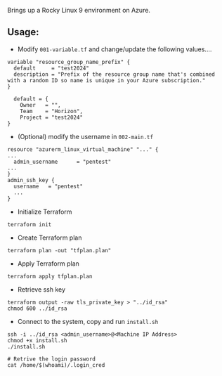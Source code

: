 Brings up a Rocky Linux 9 environment on Azure.


## Usage:

* Modify `001-variable.tf` and change/update the following values....

```
variable "resource_group_name_prefix" {
  default     = "test2024"
  description = "Prefix of the resource group name that's combined with a random ID so name is unique in your Azure subscription."
}

  default = {
    Owner   = "",
    Team    = "Horizon",
    Project = "test2024"
}
```

* (Optional) modify the username in `002-main.tf`

```
resource "azurerm_linux_virtual_machine" "..." {
...
  admin_username      = "pentest"
...
}
admin_ssh_key {
  username   = "pentest"
  ...
}
```

* Initialize Terraform

`terraform init`

* Create Terraform plan

`terraform plan -out "tfplan.plan"`

* Apply Terraform plan

`terraform apply tfplan.plan`

* Retrieve ssh key

```
terraform output -raw tls_private_key > "../id_rsa"
chmod 600 ../id_rsa
```

* Connect to the system, copy and run `install.sh`

```
ssh -i ../id_rsa <admin_username>@<Machine IP Address>
chmod +x install.sh
./install.sh

# Retrive the login password
cat /home/$(whoami)/.login_cred
```
